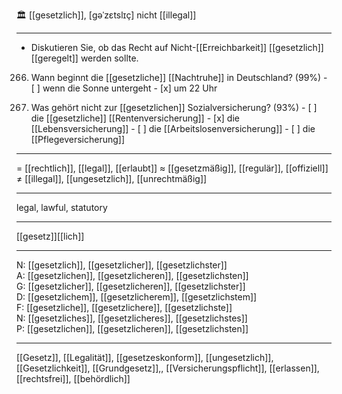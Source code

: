 🏛️ [[gesetzlich]], [ɡəˈzɛtslɪç]
nicht [[illegal]]

---
- Diskutieren Sie, ob das Recht auf Nicht-[[Erreichbarkeit]] [[gesetzlich]] [[geregelt]] werden sollte.  


266. Wann beginnt die [[gesetzliche]] [[Nachtruhe]] in Deutschland? (99%)
	- [ ] wenn die Sonne untergeht
	- [x] um 22 Uhr

267. Was gehört nicht zur [[gesetzlichen]] Sozialversicherung? (93%)
	- [ ] die [[gesetzliche]] [[Rentenversicherung]]
	- [x] die [[Lebensversicherung]]
	- [ ] die [[Arbeitslosenversicherung]]
	- [ ] die [[Pflegeversicherung]]
---
= [[rechtlich]], [[legal]], [[erlaubt]]
≈ [[gesetzmäßig]], [[regulär]], [[offiziell]]
≠ [[illegal]], [[ungesetzlich]], [[unrechtmäßig]]

---
legal, lawful, statutory

---
[[gesetz]][[lich]]

---
N: [[gesetzlich]], [[gesetzlicher]], [[gesetzlichster]]  
A: [[gesetzlichen]], [[gesetzlicheren]], [[gesetzlichsten]]  
G: [[gesetzlicher]], [[gesetzlicheren]], [[gesetzlichster]]  
D: [[gesetzlichem]], [[gesetzlicherem]], [[gesetzlichstem]]  
F: [[gesetzliche]], [[gesetzlichere]], [[gesetzlichste]]  
N: [[gesetzliches]], [[gesetzlicheres]], [[gesetzlichstes]]  
P: [[gesetzlichen]], [[gesetzlicheren]], [[gesetzlichsten]]  

---
[[Gesetz]], [[Legalität]], [[gesetzeskonform]], [[ungesetzlich]], [[Gesetzlichkeit]], [[Grundgesetz]],, [[Versicherungspflicht]], [[erlassen]], [[rechtsfrei]], [[behördlich]]